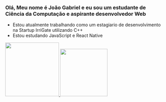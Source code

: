 ### Olá, Meu nome é João Gabriel e eu sou um estudante de Ciência da Computação e aspirante desenvolvedor Web

- Estou atualmente trabalhando como um estagiario de desenvolvimento na Startup IrriGate utilizando C++
- Estou estudando JavaScript e React Native

<div>
<a href="https://linktr.ee/JoaoGBoese15">
<img height="170em" src="https://github-readme-stats.vercel.app/api?username=JoaoGBoese15&show_icons=true&theme=midnight-purple"/>
<img height="150em" src="https://github-readme-stats.vercel.app/api/top-langs/?username=JoaoGBoese15&layout=compact&langs_count=16&theme=midnight-purple"/>
</div>
